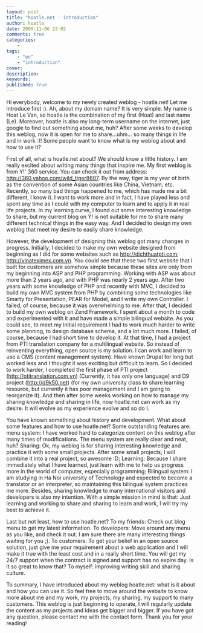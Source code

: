```yaml
---
layout: post
title: "hoatle.net - introduction"
author: hoatle
date: 2008-11-06 22:02
comments: true
categories:
    -
tags:
    - "en"
    - "introduction"
cover:
description:
keywords:
published: true
---
```


Hi everybody, welcome to my newly created weblog - hoatle.net! Let me introduce first :). Ah, about my domain name? It is very simple. My name is Hoat Le Van, so hoatle is the combination of my first (Hoat) and last name (Le). Moreover, hoatle is also my long-term username on the internet, just google to find out something about me, huh? After some weeks to develop this weblog, now it is open for me to share...uhm... so many things in life and in work :)! Some people want to know what is my weblog about and how to use it?

<!-- more -->

First of all, what is hoatle.net about? We should know a little history. I am really excited about writing many things that inspire me. My first weblog is from Y!' 360 service. You can check it out from address: http://360.yahoo.com/wild_tiger8607. By the way, tiger is my year of birth as the convention of some Asian countries like China, Vietnam, etc. Recently, so many bad things happened to me, which has made me a bit different, I know it. I want to work more and in fact, I have played less and spent any time as I could with my computer to learn and to apply it in real life projects. In my learning curve, I found out some interesting knowledge to share, but my current blog on Y! is not suitable for me to share many different technical things in the easy way. And I decided to design my own weblog that meet my desire to easily share knowledge.

However, the development of designing this weblog got many changes in progress. Initially, I decided to make my own website designed from beginning as I did for some websites such as http://dichthuatpti.com; http://vinateximex.com.vn. You could see that these two first website that I built for customers are somehow simple because these sites are only from my beginning into ASP and PHP programming. Working with ASP was about more than 2 years ago, and with PHP was nearly 2 years ago. After two years with some knowledge of PHP and recently with MVC, I decided to build my own MVC system from PHP by combining some technologies like Smarty for Presentation, PEAR for Model, and I write my own Controller. I failed, of course, because it was overwhelming to me. After that, I decided to build my own weblog on Zend Framework. I spent about a month to code and experimented with it and have made a simple bilingual website. As you could see, to meet my initial requirement I had to work much harder to write some planning, to design database schema, and a lot much more. I failed, of course, because I had short time to develop it. At that time, I had a project from PTI translation company for a multilingual website. So instead of reinventing everything, open source is my solution. I can work and learn to use a CMS (content management system). Have known Drupal for long but worked less and I thought it was exciting but difficult to learn. So I decided to work harder, I completed the first phase of PTI project (http://ptitranslation.com.vn) (Currently, it has only one language) and D9 project (http://d9k50.net) (for my own university class to share learning resource, but currently it has poor management and I am going to reorganize it). And then after some weeks working on how to manage my sharing knowledge and sharing in life, now hoatle.net can work as my desire. It will evolve as my experience evolve and so do I.

You have known something about history and development. What about some features and how to use hoatle.net? Some outstanding features are: menu system: I have worked hard to categorize content on this weblog after many times of modifications. The menu system are really clear and neat, huh? Sharing: Ok, my weblog is for sharing interesting knowledge and practice it with some small projects. After some small projects, I will combine it into a real project, so awesome :D; Learning: Because I share immediately what I have learned, just learn with me to help us progress more in the world of computer, especially programming; Bilingual system: I am studying in Ha Noi university of Technology and expected to become a translator or an interpreter, so maintaining this bilingual system practices me more. Besides, sharing knowledge to many international visitors and developers is also my intention. With a simple mission in mind is that: Just learning and working to share and sharing to learn and work, I will try my best to achieve it.

Last but not least, how to use hoatle.net? To my friends: Check out blog menu to get my latest information. To developers: Move around any menu as you like, and check it out. I am sure there are many interesting things waiting for you ;). To customers: To get your belief in an open source solution, just give me your requirement about a web application and I will make it true with the least cost and in a really short time. You will get my 24/7 support when the contract is signed and support has no expire day. Is it so great to know that? To myself: improving writing skill and sharing culture.

To summary, I have introduced about my weblog hoatle.net: what is it about and how you can use it. So feel free to move around the website to know more about me and my work, my projects, my sharing, my support to many customers. This weblog is just beginning to operate, I will regularly update the content as my projects and ideas get bigger and bigger. If you have got any question, please contact me with the contact form. Thank you for your reading!
